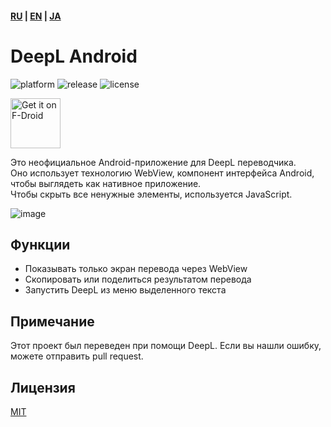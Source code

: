 #### [RU](https://github.com/sakusaku3939/DeepLAndroid/blob/master/README_RU.md) | [EN](https://github.com/sakusaku3939/DeepLAndroid#readme) | [JA](https://github.com/sakusaku3939/DeepLAndroid/blob/master/README_JA.md)
# DeepL Android
![platform](https://img.shields.io/badge/platform-android-green) ![release](https://img.shields.io/github/v/release/sakusaku3939/DeepLAndroid.svg) ![license](https://img.shields.io/github/license/sakusaku3939/DeepLAndroid)  

[<img src="https://fdroid.gitlab.io/artwork/badge/get-it-on.png"
    alt="Get it on F-Droid"
    height="80">](https://f-droid.org/packages/com.example.deeplviewer)

Это неофициальное Android-приложение для DeepL переводчика.  
Оно использует технологию WebView, компонент интерфейса Android, чтобы выглядеть как нативное приложение.  
Чтобы скрыть все ненужные элементы, используется JavaScript.  

![image](https://user-images.githubusercontent.com/53967490/89320092-fe2fdf00-d6bb-11ea-97d6-84fd66f73395.png)

## Функции
- Показывать только экран перевода через WebView
- Скопировать или поделиться результатом перевода
- Запустить DeepL из меню выделенного текста

## Примечание
Этот проект был переведен при помощи DeepL. Если вы нашли ошибку, можете отправить pull request.

## Лицензия
[MIT](https://github.com/sakusaku3939/DeepLAndroid/blob/master/LICENSE)

